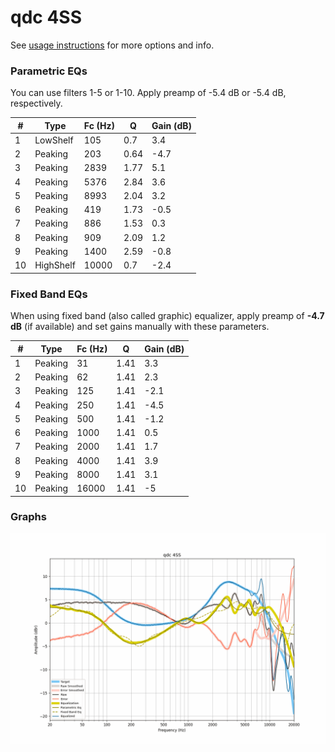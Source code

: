 # qdc 4SS
See [usage instructions](https://github.com/jaakkopasanen/AutoEq#usage) for more options and info.

### Parametric EQs
You can use filters 1-5 or 1-10. Apply preamp of -5.4 dB or -5.4 dB, respectively.

|   # | Type      |   Fc (Hz) |    Q |   Gain (dB) |
|-----|-----------|-----------|------|-------------|
|   1 | LowShelf  |       105 | 0.7  |         3.4 |
|   2 | Peaking   |       203 | 0.64 |        -4.7 |
|   3 | Peaking   |      2839 | 1.77 |         5.1 |
|   4 | Peaking   |      5376 | 2.84 |         3.6 |
|   5 | Peaking   |      8993 | 2.04 |         3.2 |
|   6 | Peaking   |       419 | 1.73 |        -0.5 |
|   7 | Peaking   |       886 | 1.53 |         0.3 |
|   8 | Peaking   |       909 | 2.09 |         1.2 |
|   9 | Peaking   |      1400 | 2.59 |        -0.8 |
|  10 | HighShelf |     10000 | 0.7  |        -2.4 |

### Fixed Band EQs
When using fixed band (also called graphic) equalizer, apply preamp of **-4.7 dB** (if available) and set gains manually with these parameters.

|   # | Type    |   Fc (Hz) |    Q |   Gain (dB) |
|-----|---------|-----------|------|-------------|
|   1 | Peaking |        31 | 1.41 |         3.3 |
|   2 | Peaking |        62 | 1.41 |         2.3 |
|   3 | Peaking |       125 | 1.41 |        -2.1 |
|   4 | Peaking |       250 | 1.41 |        -4.5 |
|   5 | Peaking |       500 | 1.41 |        -1.2 |
|   6 | Peaking |      1000 | 1.41 |         0.5 |
|   7 | Peaking |      2000 | 1.41 |         1.7 |
|   8 | Peaking |      4000 | 1.41 |         3.9 |
|   9 | Peaking |      8000 | 1.41 |         3.1 |
|  10 | Peaking |     16000 | 1.41 |        -5   |

### Graphs
![](./qdc%204SS.png)
